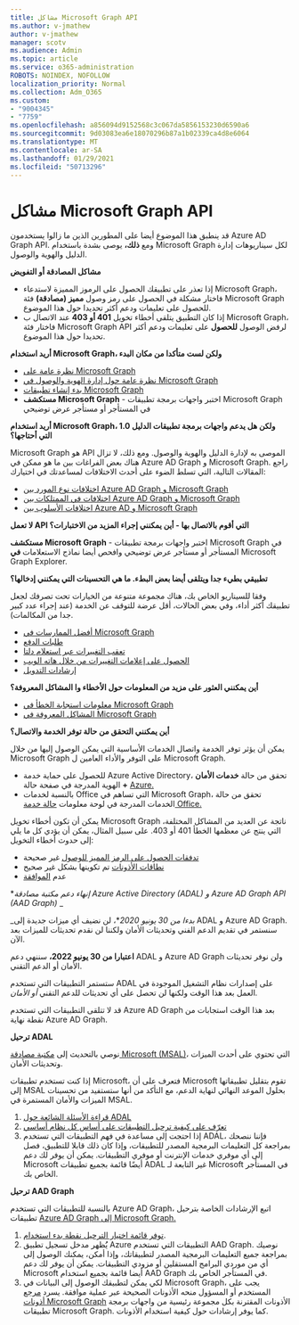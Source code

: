 ```yaml
---
title: مشاكل Microsoft Graph API
ms.author: v-jmathew
author: v-jmathew
manager: scotv
ms.audience: Admin
ms.topic: article
ms.service: o365-administration
ROBOTS: NOINDEX, NOFOLLOW
localization_priority: Normal
ms.collection: Adm_O365
ms.custom:
- "9004345"
- "7759"
ms.openlocfilehash: a856094d9152568c3c067da5856153230d6590a6
ms.sourcegitcommit: 9d03083ea6e18070296b87a1b02339ca4d8e6064
ms.translationtype: MT
ms.contentlocale: ar-SA
ms.lasthandoff: 01/29/2021
ms.locfileid: "50713296"
---
```

# <a name="microsoft-graph-api-issues"></a>مشاكل Microsoft Graph API

قد ينطبق هذا الموضوع أيضا على المطورين الذين ما زالوا يستخدمون Azure AD Graph API. ومع **ذلك،** يوصى بشدة باستخدام Microsoft Graph لكل سيناريوهات إدارة الدليل والهوية والوصول.

**مشاكل المصادقة أو التفويض**

- إذا تعذر  على تطبيقك الحصول على الرموز المميزة لاستدعاء Microsoft Graph، فاختار مشكلة في الحصول على رمز وصول **مميز (مصادقة)** فئة Microsoft Graph للحصول على تعليمات ودعم أكثر تحديدا حول هذا الموضوع.
- إذا كان التطبيق يتلقى أخطاء تخويل **401 أو 403** عند الاتصال ب Microsoft Graph، فاختار فئة Microsoft Graph API لرفض الوصول **للحصول** على تعليمات ودعم أكثر تحديدا حول هذا الموضوع.

**أريد استخدام Microsoft Graph، ولكن لست متأكدا من مكان البدء**

- [نظرة عامة على Microsoft Graph](https://docs.microsoft.com/graph/overview)
- [نظرة عامة حول إدارة الهوية والوصول في Microsoft Graph](https://docs.microsoft.com/graph/azuread-identity-access-management-concept-overview)
- [بدء إنشاء تطبيقات Microsoft Graph](https://docs.microsoft.com/graph/)
- **مستكشف Microsoft Graph** - اختبر واجهات برمجة تطبيقات Microsoft Graph في المستأجر أو مستأجر عرض توضيحي

**أريد استخدام Microsoft Graph، ولكن هل يدعم واجهات برمجة تطبيقات الدليل 1.0 التي أحتاجها؟**

Microsoft Graph هو API الموصى به لإدارة الدليل والهوية والوصول. ومع ذلك، لا تزال هناك بعض الفراغات بين ما هو ممكن في Azure AD Graph و Microsoft Graph. راجع المقالات التالية، التي تسلط الضوء على أحدث الاختلافات لمساعدتك في اختيارك:

- [اختلافات نوع المورد بين Azure AD Graph و Microsoft Graph](https://docs.microsoft.com/graph/migrate-azure-ad-graph-resource-differences)
- [اختلافات في الممتلكات بين Azure AD Graph و Microsoft Graph](https://docs.microsoft.com/graph/migrate-azure-ad-graph-property-differences)
- [اختلافات الأسلوب بين Azure AD و Microsoft Graph](https://docs.microsoft.com/graph/migrate-azure-ad-graph-method-differences)

**لا تعمل API التي أقوم بالاتصال بها - أين يمكنني إجراء المزيد من الاختبارات؟**

**مستكشف Microsoft Graph** - اختبر واجهات برمجة تطبيقات Microsoft Graph في المستأجر أو مستأجر عرض توضيحي وافحص أيضا نماذج الاستعلامات **في** Microsoft Graph Explorer.

**تطبيقي بطيء جدا ويتلقى أيضا بعض البطء. ما هي التحسينات التي يمكنني إدخالها؟**

وفقا للسيناريو الخاص بك، هناك مجموعة متنوعة من الخيارات تحت تصرفك لجعل تطبيقك أكثر أداء، وفي بعض الحالات، أقل عرضة للتوقف عن الخدمة (عند إجراء عدد كبير جدا من المكالمات).

- [أفضل الممارسات في Microsoft Graph](https://docs.microsoft.com/graph/best-practices-concept)
- [طلبات الدفع](https://docs.microsoft.com/graph/json-batching)
- [تعقب التغييرات عبر استعلام دلتا](https://docs.microsoft.com/graph/delta-query-overview)
- [الحصول على إعلامات التغييرات من خلال هاته الويب](https://docs.microsoft.com/graph/webhooks)
- [إرشادات التدويل](https://docs.microsoft.com/graph/throttling)

**أين يمكنني العثور على مزيد من المعلومات حول الأخطاء وا المشاكل المعروفة؟**

- [معلومات استجابة الخطأ في Microsoft Graph](https://docs.microsoft.com/graph/errors)
- [المشاكل المعروفة في Microsoft Graph](https://docs.microsoft.com/graph/known-issues)

**أين يمكنني التحقق من حالة توفر الخدمة والاتصال؟**

يمكن أن يؤثر توفر الخدمة واتصال الخدمات الأساسية التي يمكن الوصول إليها من خلال Microsoft Graph على التوفر والأداء العامين ل Microsoft Graph.

- للحصول على حماية خدمة Azure Active Directory، تحقق من حالة **خدمات الأمان +** الهوية المدرجة في صفحة حالة [Azure.](https://azure.microsoft.com/status/)
- بالنسبة لخدمات Office التي تساهم في Microsoft Graph، تحقق من حالة الخدمات المدرجة في لوحة معلومات [حالة خدمة Office.](https://portal.office.com/adminportal/home#/servicehealth)

يمكن أن تكون أخطاء تخويل Microsoft Graph ناتجة عن العديد من المشاكل المختلفة، التي ينتج عن معظمها الخطأ 401 أو 403. على سبيل المثال، يمكن أن يؤدي كل ما يلي إلى حدوث أخطاء التخويل:

- [تدفقات الحصول على الرمز المميز للوصول](https://docs.microsoft.com/azure/active-directory/develop/active-directory-authentication-scenarios) غير صحيحة
- [نطاقات الأذونات](https://docs.microsoft.com/azure/active-directory/develop/active-directory-v2-scopes) تم تكوينها بشكل غير صحيح
- عدم [الموافقة](https://docs.microsoft.com/azure/active-directory/develop/active-directory-devhowto-multi-tenant-overview#understanding-user-and-admin-consent)

**_إنهاء دعم مكتبة مصادقة Azure Active Directory (ADAL) و Azure AD Graph API (AAD Graph)_* _

_*بدءا من 30 يونيو 2020**، لن نضيف أي ميزات جديدة إلى ADAL و Azure AD Graph. سنستمر في تقديم الدعم الفني وتحديثات الأمان ولكننا لن نقدم تحديثات للميزات بعد الآن.

**اعتبارا من 30 يونيو 2022،** سننهي دعم ADAL و Azure AD Graph ولن نوفر تحديثات الأمان أو الدعم التقني.

ستستمر التطبيقات التي تستخدم ADAL على إصدارات نظام التشغيل الموجودة في العمل بعد هذا الوقت ولكنها لن تحصل على أي تحديثات للدعم التقني *أو الأمان.*

قد لا تتلقى التطبيقات التي تستخدم Azure AD Graph بعد هذا الوقت استجابات من نقطة نهاية Azure AD Graph.

**ترحيل ADAL**

نوصي بالتحديث إلى [مكتبة مصادقة Microsoft (MSAL)](https://docs.microsoft.com/azure/active-directory/develop/v2-overview)، التي تحتوي على أحدث الميزات وتحديثات الأمان.

إذا كنت تستخدم تطبيقات Microsoft، فتعرف على أن Microsoft تقوم بتقليل تطبيقاتها إلى MSAL بحلول الموعد النهائي لنهاية الدعم، مع التأكد من أنها ستستفيد من تحسينات الميزات والأمان المستمرة في MSAL.

1. [قراءة الأسئلة الشائعة حول ADAL](https://docs.microsoft.com/azure/active-directory/develop/msal-migration#frequently-asked-questions-faq)
2. [تعرّف على كيفية ترحيل التطبيقات على أساس كل نظام أساسي](https://docs.microsoft.com/azure/active-directory/develop/msal-migration#frequently-asked-questions-faq)
3. إذا احتجت إلى مساعدة في فهم التطبيقات التي تستخدم ADAL، فإننا ننصحك بمراجعة كل التعليمات البرمجية المصدر للتطبيقات، وإذا كان ذلك قابلا للتطبيق، فصل إلى أي موفري خدمات الإنترنت أو موفري التطبيقات. يمكن أن يوفر لك دعم Microsoft أيضًا قائمة بجميع تطبيقات ADAL غير التابعة لـ Microsoft في المستأجر الخاص بك.

**ترحيل AAD Graph**

بالنسبة للتطبيقات التي تستخدم Azure AD Graph، اتبع الإرشادات الخاصة بترحيل تطبيقات [Azure AD Graph إلى Microsoft Graph.](https://docs.microsoft.com/graph/migrate-azure-ad-graph-overview)

1. [توفر قائمة اختيار الترحيل نقطة بدء استخدام](https://docs.microsoft.com/graph/migrate-azure-ad-graph-planning-checklist).
2. يُُظهر مدخل تسجيل تطبيق Azure التطبيقات التي تستخدم AAD Graph. نوصيك بمراجعة جميع التعليمات البرمجية المصدر لتطبيقاتك، وإذا أمكن، يمكنك الوصول إلى أي من موردي البرامج المستقلين أو مزودي التطبيقات. يمكن أن يوفر لك دعم Microsoft أيضا قائمة بجميع استخدام AAD Graph في المستأجر الخاص بك.
3. لكي يمكن لتطبيقك الوصول إلى البيانات في Microsoft Graph، يجب على المستخدم أو المسؤول منحه الأذونات الصحيحة عبر عملية موافقة. يسرد [مرجع أذونات Microsoft Graph](https://docs.microsoft.com/graph/permissions-reference) الأذونات المقترنة بكل مجموعة رئيسية من واجهات برمجة تطبيقات Microsoft Graph. كما يوفر إرشادات حول كيفية استخدام الأذونات.
